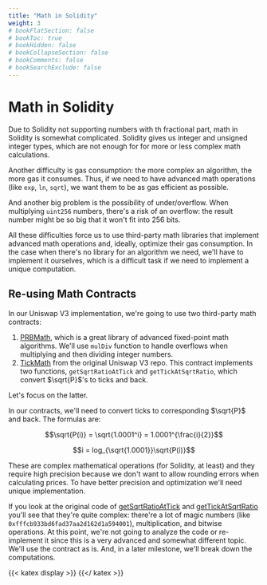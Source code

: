```yaml
---
title: "Math in Solidity"
weight: 3
# bookFlatSection: false
# bookToc: true
# bookHidden: false
# bookCollapseSection: false
# bookComments: false
# bookSearchExclude: false
---
```


# Math in Solidity

Due to Solidity not supporting numbers with th fractional part, math in Solidity is somewhat complicated. Solidity
gives us integer and unsigned integer types, which are not enough for for more or less complex math calculations.

Another difficulty is gas consumption: the more complex an algorithm, the more gas it consumes. Thus, if we need to have
advanced math operations (like `exp`, `ln`, `sqrt`), we want them to be as gas efficient as possible.

And another big problem is the possibility of under/overflow. When multiplying `uint256` numbers, there's a risk of an
overflow: the result number might be so big that it won't fit into 256 bits.

All these difficulties force us to use third-party math libraries that implement advanced math operations and, ideally,
optimize their gas consumption. In the case when there's no library for an algorithm we need, we'll have to implement
it ourselves, which is a difficult task if we need to implement a unique computation.

## Re-using Math Contracts

In our Uniswap V3 implementation, we're going to use two third-party math contracts:
1. [PRBMath](https://github.com/paulrberg/prb-math), which is a great library of advanced fixed-point math algorithms.
We'll use `mulDiv` function to handle overflows when multiplying and then dividing integer numbers.
1. [TickMath](https://github.com/Uniswap/v3-core/blob/main/contracts/libraries/TickMath.sol) from the original Uniswap
V3 repo. This contract implements two functions, `getSqrtRatioAtTick` and `getTickAtSqrtRatio`, which convert $\sqrt{P}$'s
to ticks and back.

Let's focus on the latter.

In our contracts, we'll need to convert ticks to corresponding $\sqrt{P}$ and back. The formulas are:

$$\sqrt{P(i)} = \sqrt{1.0001^i} = 1.0001^{\frac{i}{2}}$$

$$i = log_{\sqrt{1.0001}}\sqrt{P(i)}$$

These are complex mathematical operations (for Solidity, at least) and they require high precision because we don't want
to allow rounding errors when calculating prices. To have better precision and optimization we'll need unique implementation.

If you look at the original code of [getSqrtRatioAtTick](https://github.com/Uniswap/v3-core/blob/8f3e4645a08850d2335ead3d1a8d0c64fa44f222/contracts/libraries/TickMath.sol#L23-L54)
and [getTickAtSqrtRatio](https://github.com/Uniswap/v3-core/blob/8f3e4645a08850d2335ead3d1a8d0c64fa44f222/contracts/libraries/TickMath.sol#L61-L204)
you'll see that they're quite complex: there're a lot of magic numbers (like `0xfffcb933bd6fad37aa2d162d1a594001`),
multiplication, and bitwise operations. At this point, we're not going to analyze the code or re-implement it since this
is a very advanced and somewhat different topic. We'll use the contract as is. And, in a later milestone, we'll break
down the computations.

{{< katex display >}} {{</ katex >}}